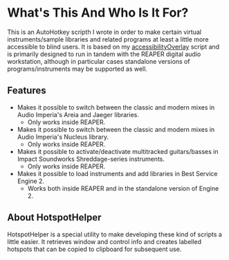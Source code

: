 # What's This And Who Is It For?
This is an AutoHotkey scripth I wrote in order to make certain virtual instruments/sample libraries  and related programs at least a little more accessible to blind users. It is based on my [accessibilityOverlay](https://github.com/MatejGolian/accessibilityOverlay/) script and is primarily designed to run in tandem with the REAPER digital audio workstation, although in particular cases standalone versions of programs/instruments may be supported as well.
## Features
* Makes it possible to switch between the classic and modern mixes in Audio Imperia's Areia and Jaeger libraries.
  - Only works inside REAPER.
* Makes it possible to switch between the classic and modern mixes in Audio Imperia's Nucleus library.
  - Only works inside REAPER.
* Makes it possible to activate/deactivate multitracked guitars/basses in Impact Soundworks Shreddage-series instruments.
  - Only works inside REAPER.
* Makes it possible to load instruments and add libraries in Best Service Engine 2.
  - Works both inside REAPER and in the standalone version of Engine 2.
## About HotspotHelper
HotspotHelper is a special utility to make developing these kind of scripts a little easier. It retrieves window and control info and creates labelled hotspots that can be copied to clipboard for subsequent use.
